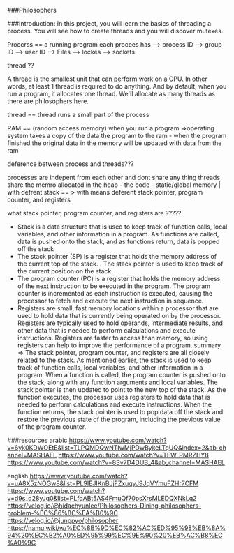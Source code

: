 ###Philosophers

###Introduction: In this project, you will learn the basics of threading a process.
You will see how to create threads and you will discover mutexes.

Proccrss == a running program
each procees has 
--> process ID 
--> group ID
--> user ID
-->  Files
--> lockes
--> sockets

thread ??

A thread is the smallest unit that can perform work on a CPU. In other words, at least 1 thread is required to do anything.
And by default, when you run a program, it allocates one thread. We'll allocate as many threads as there are philosophers here.

thread == thread runs a small part of the process

RAM == (random access memory) when you run a program =>operating system takes a copy of the data the program to the ram - when the program finished the original data in the memory will be updated with data from the ram


deference between process and threads???

processes are indepent from each other and dont share any thing
threads share the memro allocated in the heap - the code - static/global memory 
| with defrent stack == > with means deferent stack pointer, program counter, and registers

what  stack pointer, program counter, and registers are ?????
* Stack                    is a data structure that is used to keep track of function calls, local variables, and other information in a program. As functions are called, data is pushed onto the stack, and as functions return, data is popped off the stack
* The stack pointer (SP)   is a register that holds the memory address of the current top of the stack. . The stack pointer is used to keep track of the current position on the stack.
* The program counter (PC) is a register that holds the memory address of the next instruction to be executed in the program. The program counter is incremented as each instruction is executed, causing the processor to fetch and execute the next instruction in sequence.
* Registers                are small, fast memory locations within a processor that are used to hold data that is currently being operated on by the processor. Registers are typically used to hold operands, intermediate results, and other data that is needed to perform calculations and execute instructions. Registers are faster to access than memory, so using registers can help to improve the performance of a program.
summary  => The stack pointer, program counter, and registers are all closely related to the stack. As mentioned earlier, the stack is used to keep track of function calls, local variables, and other information in a program. When a function is called, the program counter is pushed onto the stack, along with any function arguments and local variables. The stack pointer is then updated to point to the new top of the stack. As the function executes, the processor uses registers to hold data that is needed to perform calculations and execute instructions. When the function returns, the stack pointer is used to pop data off the stack and restore the previous state of the program, including the previous value of the program counter.


###resources
arabic 
https://www.youtube.com/watch?v=6yk0KDWOEtE&list=TLPQMDQwNTIwMjPDwBykeLTqUQ&index=2&ab_channel=MASHAEL
https://www.youtube.com/watch?v=TFW-PMRZHY8
https://www.youtube.com/watch?v=8Sv7D4DUB_4&ab_channel=MASHAEL

english
https://www.youtube.com/watch?v=uA8X5zNOGw8&list=PL9IEJIKnBJjFZxuqyJ9JqVYmuFZHr7CFM
https://www.youtube.com/watch?v=d9s_d28yJq0&list=PLfqABt5AS4FmuQf70psXrsMLEDQXNkLq2
https://velog.io/@hidaehyunlee/Philosophers-Dining-philosophers-problem-%EC%86%8C%EA%B0%9C
https://velog.io/@junppyo/philosopher
https://namu.wiki/w/%EC%8B%9D%EC%82%AC%ED%95%98%EB%8A%94%20%EC%B2%A0%ED%95%99%EC%9E%90%20%EB%AC%B8%EC%A0%9C